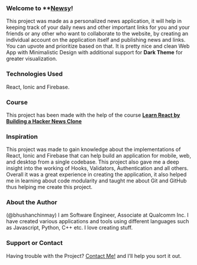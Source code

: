 ### Welcome to **[Newsy](https://newsy-606eb.web.app/)!
This project was made as a personalized news application, it will help in keeping track of your daily news and other important links for you and your friends or any other who want to collaborate to the website, by creating an individual account on the application itself and publishing news and links. You can upvote and prioritize based on that. It is pretty nice and clean Web App with Minimalistic Design with additional support for **Dark Theme** for greater visualization.

### Technologies Used
React, Ionic and Firebase.

### Course
This project has been made with the help of the course **[Learn React by Building a Hacker News Clone](https://www.solidsail.com/courses/hacker-news/)**

### Inspiration
This project was made to gain knowledge about the implementations of React, Ionic and Firebase that can help build an application for mobile, web, and desktop from a single codebase. This project also gave me a deep insight into the working of Hooks, Validators, Authentication and all others. Overall it was a great experience in creating the application, it also helped me in learning about code modularity and taught me about Git and GitHub thus helping me create this project.

### About the Author
(@bhushanchinmay)
I am Software Engineer, Associate at Qualcomm Inc. I have created various applications and tools using different languages such as Javascript, Python, C++ etc. I love creating stuff.

### Support or Contact
Having trouble with the Project? [Contact Me!](mailto:bhushan.chinmay@gmail.com) and I’ll help you sort it out.
